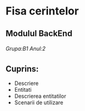 # Fisa cerintelor 
## Modulul BackEnd
###### Grupa:B1  Anul:2
## Cuprins:
* Descriere
* Entitati
* Descrierea entitatilor
* Scenarii de utilizare
